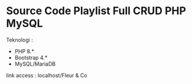 # Source Code Playlist Full CRUD PHP MySQL
Teknologi :
- PHP 8.*
- Bootstrap 4.*
- MySQL/MariaDB 

link access : localhost/Fleur & Co